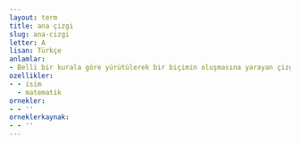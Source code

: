 ```yaml
---
layout: term
title: ana çizgi
slug: ana-cizgi
letter: A
lisan: Türkçe
anlamlar:
- Belli bir kurala göre yürütülerek bir biçimin oluşmasına yarayan çizgi
ozellikler:
- - isim
  - matematik
ornekler:
- - ''
orneklerkaynak:
- - ''
---
```

